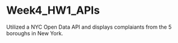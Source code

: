 # Week4_HW1_APIs
Utilized a NYC Open Data API and displays complaiants from the 5 boroughs in New York.

